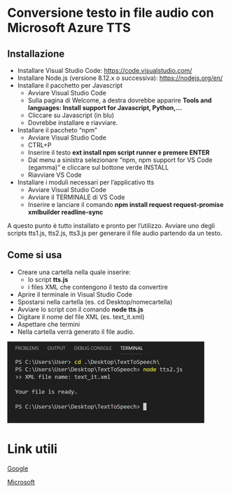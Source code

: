 # Conversione testo in file audio con Microsoft Azure TTS
## Installazione
* Installare Visual Studio Code: https://code.visualstudio.com/
* Installare Node.js (versione 8.12.x o successiva): https://nodejs.org/en/
* Installare il pacchetto per Javascript
  * Avviare Visual Studio Code
  * Sulla pagina di Welcome, a destra dovrebbe apparire **Tools and languages: Install support for Javascript, Python,…**
  * Cliccare su Javascript (in blu)
  * Dovrebbe installare e riavviare.
* Installare il paccheto “npm”
  * Avviare Visual Studio Code
  * CTRL+P
  * Inserire il testo **ext install npm script runner e premere ENTER**
  * Dal menu a sinistra selezionare “npm, npm support for VS Code (egamma)” e cliccare sul bottone verde INSTALL
  * Riavviare VS Code
* Installare i moduli necessari per l’applicativo tts
  * Avviare Visual Studio Code
  * Avviare il TERMINALE di VS Code
  * Inserire e lanciare il comando **npm install request request-promise xmlbuilder readline-sync**

A questo punto è tutto installato e pronto per l’utilizzo. Avviare uno degli scripts tts1.js, tts2.js, tts3.js per generare il file audio partendo da un testo.

## Come si usa
* Creare una cartella nella quale inserire:
  * lo script **tts.js**
  * i files XML che contengono il testo da convertire
* Aprire il terminale in Visual Studio Code
* Spostarsi nella cartella (es. cd Desktop/nomecartella)
* Avviare lo script con il comando **node tts.js**
* Digitare il nome del file XML (es. text_it.xml)
* Aspettare che termini
* Nella cartella verrà generato il file audio.

![A test image](/images/img005.png)


# Link utili
[Google](https://cloud.google.com/text-to-speech/docs/ssml)

[Microsoft](https://docs.microsoft.com/en-us/cortana/skills/speech-synthesis-markup-language#prosody-element)
